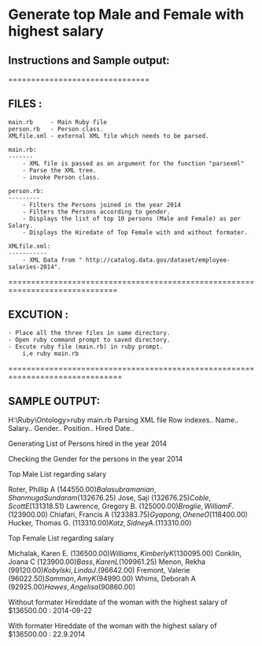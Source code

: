 <h1> Generate top Male and Female with highest salary</h1>

<h2>Instructions and Sample output:</h2>
===============================

FILES :
------
	main.rb		- Main Ruby file
	person.rb	- Person class.
	XMLfile.xml - external XML file which needs to be parsed.

	main.rb:
	-------
		- XML file is passed as an argument for the function "parsexml"
		- Parse the XML tree.
		- invoke Person class.
		
	person.rb:
	---------
		- Filters the Persons joined in the year 2014
		- Filters the Persons according to gender.
		- Displays the list of top 10 persons (Male and Female) as per Salary.
		- Displays the Hiredate of Top Female with and without formater.
		
	XMLfile.xml:
	-----------	
		- XML Data from " http://catalog.data.gov/dataset/employee-salaries-2014".
		
==============================================================================	
		
EXCUTION :
---------

	- Place all the three files in same directory.
	- Open ruby command prompt to saved directory.
	- Excute ruby file (main.rb) in ruby prompt.
		i,e ruby main.rb
		

===============================================================================		
		
		
SAMPLE OUTPUT:
--------------
		
H:\Ruby\Ontology>ruby main.rb
Parsing XML file
   Row indexes..
   Name..
   Salary..
   Gender..
   Position..
   Hired Date..

Generating List of Persons hired in the year 2014

Checking the Gender for the persons in the year 2014

Top Male List regarding salary

Roter, Phillip A ($144550.00)
Balasubramanian, Shanmuga Sundaram ($132676.25)
Jose, Saji ($132676.25)
Coble, Scott E ($131318.51)
Lawrence, Gregory B. ($125000.00)
Broglie, William F. ($123900.00)
Chiafari, Francis A ($123383.75)
Gyapong, Ohene O ($118400.00)
Hucker, Thomas G. ($113310.00)
Katz, Sidney A. ($113310.00)

Top Female List regarding salary

Michalak, Karen E. ($136500.00)
Williams, Kimberly K ($130095.00)
Conklin, Joana C ($123900.00)
Bass, Karen L ($109961.25)
Menon, Rekha ($99120.00)
Kobylski, Linda J. ($96642.00)
Fremont, Valerie ($96022.50)
Samman, Amy K ($94990.00)
Whims, Deborah A ($92925.00)
Hawes, Angelisa ($90860.00)

Without formater
Hireddate of the woman with the highest salary of $136500.00 :
2014-09-22

With formater
Hireddate of the woman with the highest salary of $136500.00 :
22.9.2014
